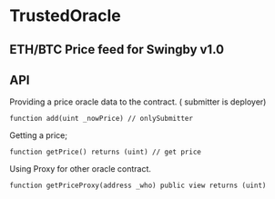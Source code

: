 # TrustedOracle

## ETH/BTC Price feed for Swingby v1.0

## API

Providing a price oracle data to the contract. ( submitter is deployer)
```
function add(uint _nowPrice) // onlySubmitter
```
Getting a price;
```
function getPrice() returns (uint) // get price 
```
Using Proxy for other oracle contract.
```
function getPriceProxy(address _who) public view returns (uint)
```


